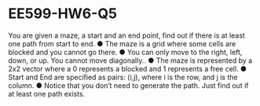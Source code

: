 # EE599-HW6-Q5
You are given a maze, a start and an end point, find out if there is at least one path from start to
end.
● The maze is a grid where some cells are blocked and you cannot go there.
● You can only move to the right, left, down, or up. You cannot move diagonally..
● The maze is represented by a 2x2 vector where a 0 represents a blocked and 1
represents a free cell.
● Start and End are specified as pairs: (i,j), where i is the row, and j is the column.
● Notice that you don’t need to generate the path. Just find out if at least one path exists.
